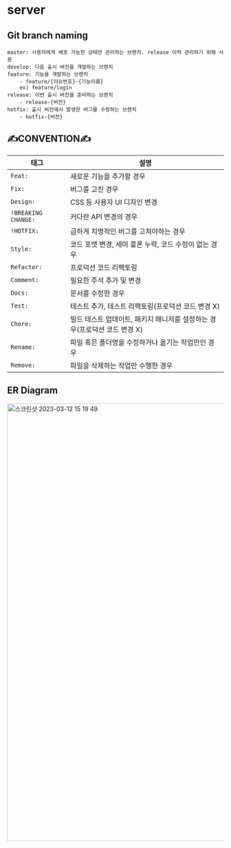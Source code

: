 # server

## Git branch naming
```
master: 사용자에게 배포 가능한 상태만 관리하는 브랜치. release 이력 관리하기 위해 사용
develop: 다음 출시 버전을 개발하는 브랜치
feature: 기능을 개발하는 브랜치
    - feature/{이슈번호}-{기능이름}
    ex) feature/login
release: 이번 출시 버전을 준비하는 브랜치
    - release-{버전}
hotfix: 출시 버전에서 발생한 버그를 수정하는 브랜치
    - hotfix-{버전}
```
## ✍️CONVENTION✍️

| 태그                  | 설명                                                                      |
| --------------------- | ------------------------------------------------------------------------- |
| `Feat: `             | 새로운 기능을 추가할 경우                                                 |
| `Fix: `              | 버그를 고친 경우                                                          |
| `Design: `           | CSS 등 사용자 UI 디자인 변경                                              |
| `!BREAKING CHANGE: ` | 커다란 API 변경의 경우                                                    |
| `!HOTFIX: `          | 급하게 치명적인 버그를 고쳐야하는 경우                                    |
| `Style: `            | 코드 포맷 변경, 세미 콜론 누락, 코드 수정이 없는 경우                     |
| `Refactor: `         | 프로덕션 코드 리팩토링                                                    |
| `Comment: `          | 필요한 주석 추가 및 변경                                                  |
| `Docs: `             | 문서를 수정한 경우                                                        |
| `Test: `             | 테스트 추가, 테스트 리팩토링(프로덕션 코드 변경 X)                        |
| `Chore: `            | 빌드 테스트 업데이트, 패키지 매니저를 설정하는 경우(프로덕션 코드 변경 X) |
| `Rename: `           | 파일 혹은 폴더명을 수정하거나 옮기는 작업만인 경우                        |
| `Remove: `           | 파일을 삭제하는 작업만 수행한 경우                                        |

## ER Diagram
<img width="1017" alt="스크린샷 2023-03-12 15 19 49" src="https://user-images.githubusercontent.com/52817735/224543897-f13626cd-3c81-4755-8bed-4c8e84e1468a.png">
